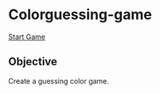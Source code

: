 # Colorguessing-game
[Start Game](https://jjyang1108.github.io/colorguessing-game/)

## Objective
Create a guessing color game.
